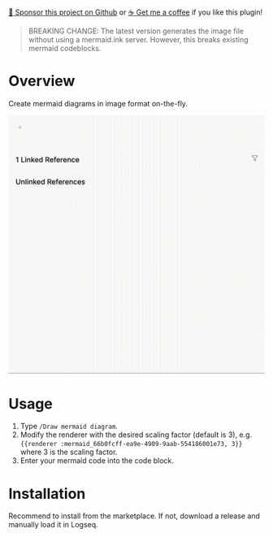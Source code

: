 [:gift_heart: Sponsor this project on Github](https://github.com/sponsors/benjypng) or [:coffee: Get me a coffee](https://www.buymeacoffee.com/hkgnp.dev) if you like this plugin!

> BREAKING CHANGE: The latest version generates the image file without using a mermaid.ink server. However, this breaks existing mermaid codeblocks.

# Overview

Create mermaid diagrams in image format on-the-fly. 

![](/screenshots/demo.gif)

# Usage

1. Type `/Draw mermaid diagram`.
2. Modify the renderer with the desired scaling factor (default is 3), e.g. `{{renderer :mermaid_66b0fcff-ea9e-4909-9aab-554186001e73, 3}}` where 3 is the scaling factor.
3. Enter your mermaid code into the code block.

# Installation

Recommend to install from the marketplace. If not, download a release and manually load it in Logseq.
